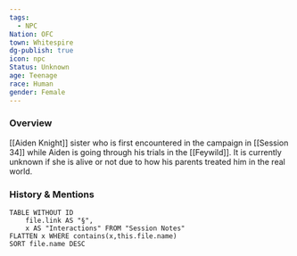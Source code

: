 ```yaml
---
tags:
  - NPC
Nation: OFC
town: Whitespire
dg-publish: true
icon: npc
Status: Unknown
age: Teenage
race: Human
gender: Female
---
```


### Overview
[[Aiden Knight]] sister who is first encountered in the campaign in [[Session 34]] while Aiden is going through his trials in the [[Feywild]]. It is currently unknown if she is alive or not due to how his parents treated him in the real world. 

### History & Mentions
```dataview
TABLE WITHOUT ID
	file.link AS "§", 
	x AS "Interactions" FROM "Session Notes"
FLATTEN x WHERE contains(x,this.file.name) 
SORT file.name DESC
```